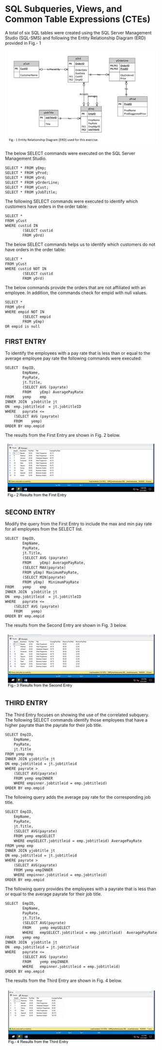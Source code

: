 # SQL Subqueries, Views, and Common Table Expressions (CTEs)


A total of six SQL tables were created using the SQL Server Management Studio (SQL-SMS) and following the Entity Relationship Diagram (ERD) provided in Fig.- 1

![image](ERD-Mod-10-002.jpg)

The below SELECT commands were executed on the SQL Server Management Studio.

```
SELECT * FROM yEmp; 
SELECT * FROM yProd; 
SELECT * FROM yOrd; 
SELECT * FROM yOrderLine; 
SELECT * FROM yCust; 
SELECT * FROM yJobTitle;
```

The following SELECT commands were executed to identify which customers have orders in the order table:

```
SELECT * 
FROM yCust 
WHERE custid IN 
        (SELECT custid 
        FROM yOrd)
```

The below SELECT commands helps us to identify which customers do not have orders in the order table:

```
SELECT * 
FROM yCust 
WHERE custid NOT IN 
        (SELECT custid 
        FROM yOrd)
```

The below commands provide the orders that are not affiliated with an employee. In addition, the commands check for empid with null values.

```
SELECT * 
FROM yOrd 
WHERE empid NOT IN 
        (SELECT empid 
        FROM yEmp) 
OR empid is null
```

## FIRST ENTRY
To identify the employees with a pay rate that is less than or equal to the average employee pay rate the following commands were executed:

```
SELECT	EmpID,
		EmpName,
		PayRate,
		jt.Title,
		(SELECT AVG (payrate)
		FROM	yEmp) AveragePayRate
FROM	yemp	emp
INNER JOIN  yJobtitle jt
ON	emp.jobtitleid	= jt.jobtitleID
WHERE	payrate <= 
	(SELECT AVG (payrate)
	FROM	yemp)
ORDER BY emp.empid
```

The results from the First Entry are shown in Fig. 2 below.

![image](BAN-702-FIG-002.jpg)

## SECOND ENTRY
Modify the query from the First Entry to include the max and min pay rate for all employees from the SELECT list.

```
SELECT	EmpID,
		EmpName,
		PayRate,
		jt.Title,
		(SELECT AVG (payrate)
		FROM	yEmp) AveragePayRate,
		(SELECT MAX(payrate)
		FROM yEmp) MaximumPayRate,
		(SELECT MIN(payrate)
		FROM yEmp)	MinimumPayRate
FROM	yemp	emp
INNER JOIN  yJobtitle jt
ON	emp.jobtitleid	= jt.jobtitleID
WHERE	payrate <= 
	(SELECT AVG (payrate)
	FROM	yemp)
ORDER BY emp.empid
```

The results from the Second Entry are shown in Fig. 3 below.

![image](BAN-702-FIG-003.jpg)

## THIRD ENTRY
The Third Entry focuses on showing the use of the correlated subquery. The following SELECT commands identify those employees that have a higher payrate than the payrate for their job title.

```
SELECT EmpID,
	EmpName,
	PayRate,
	jt.Title
FROM yemp emp
INNER JOIN yjobtitle jt
ON emp.jobtitleid = jt.jobtitleid
WHERE payrate >
	(SELECT AVG(payrate)
	FROM yemp empINNER
	WHERE empinner.jobtitleid = emp.jobtitleid)
ORDER BY emp.empid
```

The following query adds the average pay rate for the corresponding job title.

```
SELECT EmpID,
	EmpName,
	PayRate,
	jt.Title,
	(SELECT AVG(payrate)
	FROM yemp empSELECT
	WHERE empSELECT.jobtitleid = emp.jobtitleid) AveragePayRate
FROM yemp emp
INNER JOIN yjobtitle jt
ON emp.jobtitleid = jt.jobtitleid
WHERE payrate >
	(SELECT AVG(payrate)
	FROM yemp empINNER
	WHERE empinner.jobtitleid = emp.jobtitleid)
ORDER BY emp.empid
```

The following query provides the employees with a payrate that is less than or equal to the average payrate for their job title.

```
SELECT	EmpID,
		EmpName,
		PayRate,
		jt.Title,
		(SELECT AVG(payrate)
		FROM	yemp empSELECT
		WHERE	empSELECT.jobtitleid = emp.jobtitleid)	AveragePayRate
FROM	yemp emp
INNER JOIN	yjobtitle jt
ON	emp.jobtitleid = jt.jobtitleid
WHERE	payrate <= 
		(SELECT AVG (payrate)
		FROM	yemp empINNER
		WHERE	empinner.jobtitleid = emp.jobtitleid)
ORDER BY emp.empid
```

The results from the Third Entry are shown in Fig. 4 below.

![image](BAN-702-FIG-004.jpg)


